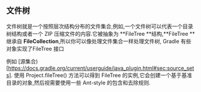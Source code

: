 ## 文件树

文件树就是一个按照层次结构分布的文件集合,例如,一个文件树可以代表一个目录树结构或者一个 ZIP 压缩文件的内容.它被抽象为 **FileTree **结构,**FileTree **继承自 **FileCollection**,所以你可以像处理文件集合一样处理文件树, Gradle 有些对象实现了FileTree 接口

例如 [源集合)[https://docs.gradle.org/current/userguide/java_plugin.html#sec:source_sets]. 使用 Project.fileTree() 方法可以得到 FileTree 的实例,它会创建一个基于基准目录的对象,然后视需要使用一些 Ant-style 的包含和去除规则.